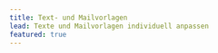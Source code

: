 ```yaml
---
title: Text- und Mailvorlagen
lead: Texte und Mailvorlagen individuell anpassen
featured: true
---
```




